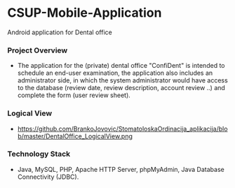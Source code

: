 # CSUP-Mobile-Application

Android application for Dental office

### Project Overview

* The application for the (private) dental office "ConfiDent" is intended to schedule an end-user examination, the application also includes an administrator side, in which the system administrator would have access to the database (review date, review description, account review ..) and complete the form (user review sheet).


### Logical View

* https://github.com/BrankoJovovic/StomatoloskaOrdinacija_aplikacija/blob/master/DentalOffice_LogicalView.png


### Technology Stack

* Java, MySQL, PHP, Apache HTTP Server, phpMyAdmin, Java Database Connectivity (JDBC).
